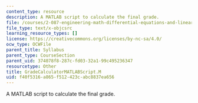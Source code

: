 ```yaml
---
content_type: resource
description: A MATLAB script to calculate the final grade.
file: /courses/2-087-engineering-math-differential-equations-and-linear-algebra-fall-2014/f40f5316a865f512423cabc8837ea656_GradeCalculatorMATLABScript.m
file_type: text/x-objcsrc
learning_resource_types: []
license: https://creativecommons.org/licenses/by-nc-sa/4.0/
ocw_type: OCWFile
parent_title: Syllabus
parent_type: CourseSection
parent_uid: 374078f8-287c-fd03-32a1-99c495236347
resourcetype: Other
title: GradeCalculatorMATLABScript.M
uid: f40f5316-a865-f512-423c-abc8837ea656
---
```

A MATLAB script to calculate the final grade.